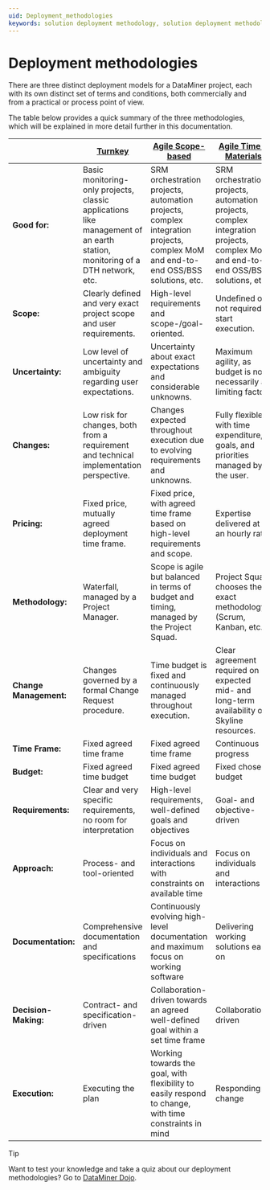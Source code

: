 ```yaml
---
uid: Deployment_methodologies
keywords: solution deployment methodology, solution deployment methodologies
---
```


# Deployment methodologies

There are three distinct deployment models for a DataMiner project, each with its own distinct set of terms and conditions, both commercially and from a practical or process point of view.

The table below provides a quick summary of the three methodologies, which will be explained in more detail further in this documentation.

| | [Turnkey](xref:Turnkey_Methodology) | [Agile Scope-based](xref:Agile_Scope-Based_Methodology) | [Agile Time & Materials](xref:Agile_Time_Materials_Methodology) |
|--|---------|------------------|----------------------|
| **Good for:** | Basic monitoring-only projects, classic applications like management of an earth station, monitoring of a DTH network, etc. | SRM orchestration projects, automation projects, complex integration projects, complex MoM and end-to-end OSS/BSS solutions, etc. | SRM orchestration projects, automation projects, complex integration projects, complex MoM and end-to-end OSS/BSS solutions, etc. |
| **Scope:** | Clearly defined and very exact project scope and user requirements. | High-level requirements and scope-/goal-oriented. | Undefined or not required to start execution. |
| **Uncertainty:** | Low level of uncertainty and ambiguity regarding user expectations. | Uncertainty about exact expectations and considerable unknowns. | Maximum agility, as budget is not necessarily a limiting factor. |
| **Changes:** | Low risk for changes, both from a requirement and technical implementation perspective. | Changes expected throughout execution due to evolving requirements and unknowns. | Fully flexible, with time expenditure, goals, and priorities managed by the user. |
| **Pricing:** | Fixed price, mutually agreed deployment time frame. | Fixed price, with agreed time frame based on high-level requirements and scope. | Expertise delivered at an hourly rate. |
| **Methodology:** | Waterfall, managed by a Project Manager. | Scope is agile but balanced in terms of budget and timing, managed by the Project Squad. | Project Squad chooses the exact methodology (Scrum, Kanban, etc.). |
| **Change Management:** | Changes governed by a formal Change Request procedure. | Time budget is fixed and continuously managed throughout execution. | Clear agreement required on expected mid- and long-term availability of Skyline resources. |
| **Time Frame:** | Fixed agreed time frame | Fixed agreed time frame | Continuous progress |
| **Budget:** | Fixed agreed time budget | Fixed agreed time budget | Fixed chosen budget |
| **Requirements:** | Clear and very specific requirements, no room for interpretation | High-level requirements, well-defined goals and objectives | Goal- and objective-driven |
| **Approach:** | Process- and tool-oriented | Focus on individuals and interactions with constraints on available time | Focus on individuals and interactions |
| **Documentation:** | Comprehensive documentation and specifications | Continuously evolving high-level documentation and maximum focus on working software | Delivering working solutions early on |
| **Decision-Making:** | Contract- and specification-driven | Collaboration-driven towards an agreed well-defined goal within a set time frame | Collaboration-driven |
| **Execution:** | Executing the plan | Working towards the goal, with flexibility to easily respond to change, with time constraints in mind | Responding to change |

> [!TIP]
> Want to test your knowledge and take a quiz about our deployment methodologies? Go to [DataMiner Dojo](https://community.dataminer.services/quizzes/agile-deployment-methodologies/).
